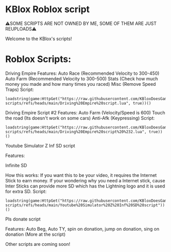 # KBlox Roblox script

⚠️SOME SCRIPTS ARE NOT OWNED BY ME, SOME OF THEM ARE JUST REUPLOADS⚠️

Welcome to the KBlox's scripts!

# Roblox Scripts:

Driving Empire
Features:
Auto Race (Recommended Velocity to 300-450)
Auto Farm (Recommended Velocity to 300-500)
Stats (Check how much money you made and how many times you raced)
Misc (Remove Speed Traps)
Script:
```
loadstring(game:HttpGet("https://raw.githubusercontent.com/KBloxDoesGamingIsCool/Roblox-scripts/refs/heads/main/Driving%20Empire%20script.lua", true))()
```

Driving Empire Script #2
Features:
Auto Farm (Velocity/Speed is 600)
Touch the road (Its doesn't work on some cars)
Anti-Afk (Keypressing)
Script:
```
loadstring(game:HttpGet("https://raw.githubusercontent.com/KBloxDoesGamingIsCool/Roblox-scripts/refs/heads/main/Driving%20Empire%20script%20%232.lua", true))()
```

Youtube Simulator Z Inf SD script

Features:

Infinite SD

How this works:
If you want this to be your video, it requires the Internet Stick to earn money. If your wondering why you need a Internet stick, cause Inter Sticks can provide more SD which has the Lightning logo and it is used for extra SD.
Script:
```
loadstring(game:HttpGet("https://raw.githubusercontent.com/KBloxDoesGamingIsCool/Roblox-scripts/refs/heads/main/Youtube%20Simulator%20Z%20Inf%20SD%20script"))()
```

Pls donate script

Features:
Auto Beg,
Auto TY, 
spin on donation,
jump on donation, 
sing on donation 
(More at the script)


Other scripts are coming soon!
